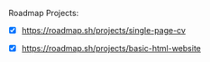 Roadmap Projects:

- [x] https://roadmap.sh/projects/single-page-cv
- [x] https://roadmap.sh/projects/basic-html-website


